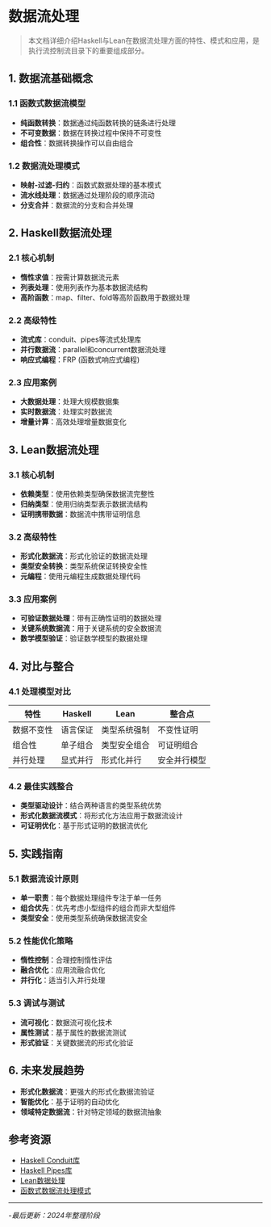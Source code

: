 # 数据流处理

> 本文档详细介绍Haskell与Lean在数据流处理方面的特性、模式和应用，是执行流控制流目录下的重要组成部分。

## 1. 数据流基础概念

### 1.1 函数式数据流模型

- **纯函数转换**：数据通过纯函数转换的链条进行处理
- **不可变数据**：数据在转换过程中保持不可变性
- **组合性**：数据转换操作可以自由组合

### 1.2 数据流处理模式

- **映射-过滤-归约**：函数式数据处理的基本模式
- **流水线处理**：数据通过处理阶段的顺序流动
- **分支合并**：数据流的分支和合并处理

## 2. Haskell数据流处理

### 2.1 核心机制

- **惰性求值**：按需计算数据流元素
- **列表处理**：使用列表作为基本数据流结构
- **高阶函数**：map、filter、fold等高阶函数用于数据处理

### 2.2 高级特性

- **流式库**：conduit、pipes等流式处理库
- **并行数据流**：parallel和concurrent数据流处理
- **响应式编程**：FRP (函数式响应式编程)

### 2.3 应用案例

- **大数据处理**：处理大规模数据集
- **实时数据流**：处理实时数据流
- **增量计算**：高效处理增量数据变化

## 3. Lean数据流处理

### 3.1 核心机制

- **依赖类型**：使用依赖类型确保数据流完整性
- **归纳类型**：使用归纳类型表示数据流结构
- **证明携带数据**：数据流中携带证明信息

### 3.2 高级特性

- **形式化数据流**：形式化验证的数据流处理
- **类型安全转换**：类型系统保证转换安全性
- **元编程**：使用元编程生成数据处理代码

### 3.3 应用案例

- **可验证数据处理**：带有正确性证明的数据处理
- **关键系统数据流**：用于关键系统的安全数据流
- **数学模型验证**：验证数学模型的数据处理

## 4. 对比与整合

### 4.1 处理模型对比

| 特性 | Haskell | Lean | 整合点 |
|-----|---------|------|-------|
| 数据不变性 | 语言保证 | 类型系统强制 | 不变性证明 |
| 组合性 | 单子组合 | 类型安全组合 | 可证明组合 |
| 并行处理 | 显式并行 | 形式化并行 | 安全并行模型 |

### 4.2 最佳实践整合

- **类型驱动设计**：结合两种语言的类型系统优势
- **形式化数据流模式**：将形式化方法应用于数据流设计
- **可证明优化**：基于形式证明的数据流优化

## 5. 实践指南

### 5.1 数据流设计原则

- **单一职责**：每个数据处理组件专注于单一任务
- **组合优先**：优先考虑小型组件的组合而非大型组件
- **类型安全**：使用类型系统确保数据流安全

### 5.2 性能优化策略

- **惰性控制**：合理控制惰性评估
- **融合优化**：应用流融合优化
- **并行化**：适当引入并行处理

### 5.3 调试与测试

- **流可视化**：数据流可视化技术
- **属性测试**：基于属性的数据流测试
- **形式验证**：关键数据流的形式化验证

## 6. 未来发展趋势

- **形式化数据流**：更强大的形式化数据流验证
- **智能优化**：基于证明的自动优化
- **领域特定数据流**：针对特定领域的数据流抽象

## 参考资源

- [Haskell Conduit库](https://hackage.haskell.org/package/conduit)
- [Haskell Pipes库](https://hackage.haskell.org/package/pipes)
- [Lean数据处理](https://leanprover.github.io/)
- [函数式数据流处理模式](https://fsharpforfunandprofit.com/posts/recipe-part1/)

---

-*最后更新：2024年整理阶段*
